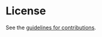 # License

See the
[guidelines for contributions](https://github.com/ace-wg/ace-key-groupcomm/blob/master/CONTRIBUTING.md).
